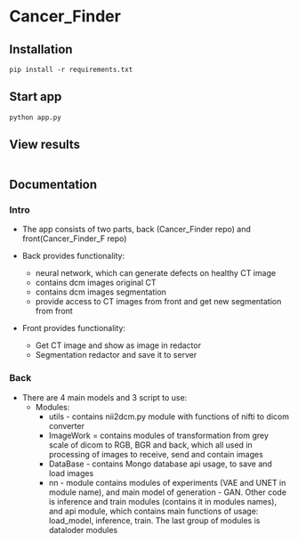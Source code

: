 # Cancer_Finder

## Installation

```
pip install -r requirements.txt
```

## Start app

```
python app.py
```

## View results

```

```

## Documentation
### Intro
- The app consists of two parts, back (Cancer_Finder repo) and front(Cancer_Finder_F repo)
- Back provides functionality:
  - neural network, which can generate defects on healthy CT image
  - contains dcm images original CT
  - contains dcm images segmentation
  - provide access to CT images from front and get new segmentation from front

- Front provides functionality:
  - Get CT image and show as image in redactor
  - Segmentation redactor and save it to server

### Back
- There are 4 main models and 3 script to use:
  - Modules:
    - utils - contains nii2dcm.py module with functions of nifti to dicom converter
    - ImageWork = contains modules of transformation from grey scale of dicom to RGB, BGR and back, which all used in 
processing of images to receive, send and contain images
    - DataBase - contains Mongo database api usage, to save and load images
    - nn - module contains modules of experiments (VAE and UNET in module name), and main model of generation - GAN. 
Other code is inference and train modules (contains it in modules names), and api module, which contains main functions of usage:
load_model, inference, train. The last group of modules is dataloder modules 